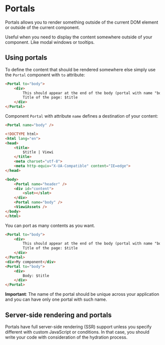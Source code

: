 # Portals

Portals allows you to render something outside of the current DOM element or outside of the current component.

Useful when you need to display the content somewhere outside of your component. Like modal windows or tooltips.

## Using portals

To define the content that should be rendered somewhere else simply use the `Portal` component with `to` attribute:

```html
<Portal to="body">
    <div>
        This should appear at the end of the body (portal with name "body").
        Title of the page: $title
    </div>
</Portal>
```

Component `Portal` with attribute `name` defines a destination of your content:

```html
<Portal name="body" />
```

```html
<!DOCTYPE html>
<html lang="en">
<head>
    <title>
        $title | Viewi
    </title>
    <meta charset="utf-8">
    <meta http-equiv="X-UA-Compatible" content="IE=edge">
</head>

<body>
    <Portal name="header" />
    <div id="content">
        <slot></slot>
    </div>
    <Portal name="body" />
    <ViewiAssets />
</body>
</html>
```

You can port as many contents as you want.

```html
<Portal to="body">
    <div>
        This should appear at the end of the body (portal with name "body").
        Title of the page: $title
    </div>
</Portal>
<div>My component</div>
<Portal to="body">
    <div>
        Body: $title
    </div>
</Portal>
```

**Important**: The name of the portal should be unique across your application and you can have only one portal with such name.

## Server-side rendering and portals

Portals have full server-side rendering (SSR) support unless you specify different with custom JavaScript or conditions.
In that case, you should write your code with consideration of the hydration process.